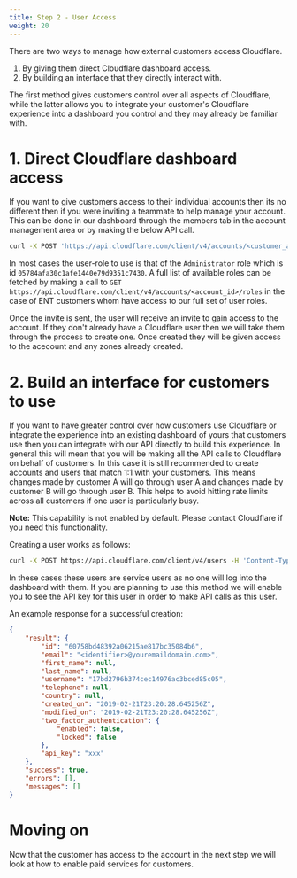 ```yaml
---
title: Step 2 - User Access
weight: 20
---
```


There are two ways to manage how external customers access Cloudflare.

1. By giving them direct Cloudflare dashboard access.
2. By building an interface that they directly interact with.

The first method gives customers control over all aspects of Cloudflare, while the latter allows you to integrate your customer's Cloudflare experience into a dashboard you control and they may already be familiar with.

# 1. Direct Cloudflare dashboard access

If you want to give customers access to their individual accounts then its no different then if you were inviting a teammate to help manage your account. This can be done in our dashboard through the members tab in the account management area or by making the below API call.

```bash
curl -X POST 'https://api.cloudflare.com/client/v4/accounts/<customer_account_id>/members' -H 'Content-Type: application/json' -H 'x-auth-email: <x-auth-email>' -H 'x-auth-key: <x-auth-key>' -d '{ "email": "<customer-email>", "roles": ["<user-role>"] }'
```

In most cases the user-role to use is that of the `Administrator` role which is id `05784afa30c1afe1440e79d9351c7430`. A full list of available roles can be fetched by making a call to `GET https://api.cloudflare.com/client/v4/accounts/<account_id>/roles` in the case of ENT customers whom have access to our full set of user roles.

Once the invite is sent, the user will receive an invite to gain access to the account. If they don't already have a Cloudflare user then we will take them through the process to create one. Once created they will be given access to the acecount and any zones already created.

# 2. Build an interface for customers to use

If you want to have greater control over how customers use Cloudflare or integrate the experience into an existing dashboard of yours that customers use then you can integrate with our API directly to build this experience. In general this will mean that you will be making all the API calls to Cloudflare on behalf of customers. In this case it is still recommended to create accounts and users that match 1:1 with your customers. This means changes made by customer A will go through user A and changes made by customer B will go through user B. This helps to avoid hitting rate limits across all customers if one user is particularly busy.

**Note:** This capability is not enabled by default. Please contact Cloudflare if you need this functionality.

Creating a user works as follows:

```bash
curl -X POST https://api.cloudflare.com/client/v4/users -H 'Content-Type: application/json' -H 'x-auth-email: <x-auth-email>' -H 'x-auth-key: <x-auth-key>' -d '{ "email": "<identifier>@youremaildomain.com>" }'
```

In these cases these users are service users as no one will log into the dashboard with them. If you are planning to use this method we will enable you to see the API key for this user in order to make API calls as this user.

An example response for a successful creation:

```json
{
    "result": {
        "id": "60758bd48392a06215ae817bc35084b6",
        "email": "<identifier>@youremaildomain.com>",
        "first_name": null,
        "last_name": null,
        "username": "17bd2796b374cec14976ac3bced85c05",
        "telephone": null,
        "country": null,
        "created_on": "2019-02-21T23:20:28.645256Z",
        "modified_on": "2019-02-21T23:20:28.645256Z",
        "two_factor_authentication": {
            "enabled": false,
            "locked": false
        },
        "api_key": "xxx"
    },
    "success": true,
    "errors": [],
    "messages": []
}
```

# Moving on
Now that the customer has access to the account in the next step we will look at how to enable paid services for customers.


